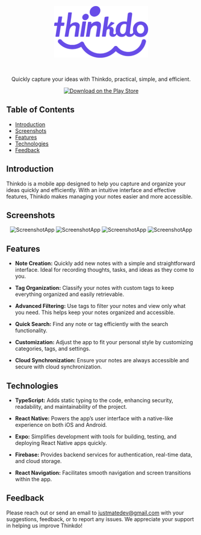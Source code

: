 <p align="center">
	<img alt="Thinkdo" title="Thinkdo" src="https://raw.githubusercontent.com/justmatedev/thinkdo/180c113ae06234e6092703d17aae00c239bddd5e/src/assets/logo.svg" width="250"> 
</p>
<br/>
<p align="center">
  Quickly capture your ideas with Thinkdo, practical, simple, and efficient.
</p>

<p align="center">
  <a href="https://play.google.com/store/apps/details?id=com.justmate.thinkdo">
    <img alt="Download on the Play Store" title="Play Store" src="http://i.imgur.com/mtGRPuM.png" width="140">
  </a>
</p>

## Table of Contents

- [Introduction](#introduction)
- [Screenshots](#screenshots)
- [Features](#features)
- [Technologies](#technologies)
- [Feedback](#feedback)

## Introduction

Thinkdo is a mobile app designed to help you capture and organize your ideas quickly and efficiently. With an intuitive interface and effective features, Thinkdo makes managing your notes easier and more accessible.

## Screenshots

<p align="center">
	<img alt="ScreenshotApp" title="ScreenshotApp" src="https://play-lh.googleusercontent.com/qS3GHvRUT6-eK9aKYoP7iel7oe69ZIKsBkWfqsuK7FH_phwozEa0bwkBzDGQAPYIQ0I=w2560-h1440" width="200"> 
	<img alt="ScreenshotApp" title="ScreenshotApp" src="https://play-lh.googleusercontent.com/ZXdtb7Nucm0xgVFVj4W7l_V61nHbOt2fq8TsW7Li_k4R2RVvtBvLGrCm8FoAogH0yQ=w2560-h1440" width="200"> 
	<img alt="ScreenshotApp" title="ScreenshotApp" src="https://play-lh.googleusercontent.com/SPJRTZxA7L7w2xGu-IYtm0XMNcDGwkZoTTRCM7ZYt_tOXbAbFJwbNRxYC0YTbBRUi52r=w2560-h1440" width="200"> 
	<img alt="ScreenshotApp" title="ScreenshotApp" src="https://play-lh.googleusercontent.com/6aMITqZ8CQgM5-O-kKZ-ImN2qMxLuyPar38hpK2hkhefRSa0t83ErxXh9cHZrHRn6Q=w2560-h1440" width="200"> 
</p>

## Features

- **Note Creation:** Quickly add new notes with a simple and straightforward interface. Ideal for recording thoughts, tasks, and ideas as they come to you.

- **Tag Organization:** Classify your notes with custom tags to keep everything organized and easily retrievable.

- **Advanced Filtering:** Use tags to filter your notes and view only what you need. This helps keep your notes organized and accessible.

- **Quick Search:** Find any note or tag efficiently with the search functionality.

- **Customization:** Adjust the app to fit your personal style by customizing categories, tags, and settings.
- **Cloud Synchronization:** Ensure your notes are always accessible and secure with cloud synchronization.

## Technologies

- **TypeScript:** Adds static typing to the code, enhancing security, readability, and maintainability of the project.

- **React Native:** Powers the app’s user interface with a native-like experience on both iOS and Android.

- **Expo:** Simplifies development with tools for building, testing, and deploying React Native apps quickly.

- **Firebase:** Provides backend services for authentication, real-time data, and cloud storage.

- **React Navigation:** Facilitates smooth navigation and screen transitions within the app.

## Feedback

Please reach out or send an email to justmatedev@gmail.com with your suggestions, feedback, or to report any issues. We appreciate your support in helping us improve Thinkdo!
